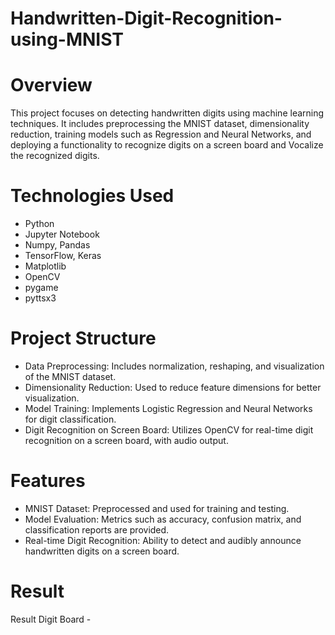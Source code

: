 # Handwritten-Digit-Recognition-using-MNIST
<h1>Overview</h1>

This project focuses on detecting handwritten digits using machine learning techniques. It includes preprocessing the MNIST dataset, dimensionality reduction, training models such as Regression and Neural Networks, and deploying a functionality to recognize digits on a screen board and Vocalize the recognized digits.

<h1>Technologies Used</h1>

- Python
- Jupyter Notebook
- Numpy, Pandas
- TensorFlow, Keras
- Matplotlib
- OpenCV
- pygame
- pyttsx3

<h1>Project Structure</h1>

<ul>
  <li>Data Preprocessing: Includes normalization, reshaping, and visualization of the MNIST dataset.</li>
  <li>Dimensionality Reduction: Used to reduce feature dimensions for better visualization.</li>
  <li>Model Training: Implements Logistic Regression and Neural Networks for digit classification.</li>
  <li>Digit Recognition on Screen Board: Utilizes OpenCV for real-time digit recognition on a screen board, with audio output.</li>
</ul>

<h1>Features</h1>

<ul>
  <li>MNIST Dataset: Preprocessed and used for training and testing.</li>
  <li>Model Evaluation: Metrics such as accuracy, confusion matrix, and classification reports are provided.</li>
  <li>Real-time Digit Recognition: Ability to detect and audibly announce handwritten digits on a screen board.</li>
</ul>

<h1>Result</h1>
Result Digit Board -
